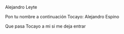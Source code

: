 Alejandro Leyte

Pon tu nombre a continuación Tocayo:  Alejandro Espino

Que pasa Tocayo a mi si me deja entrar
